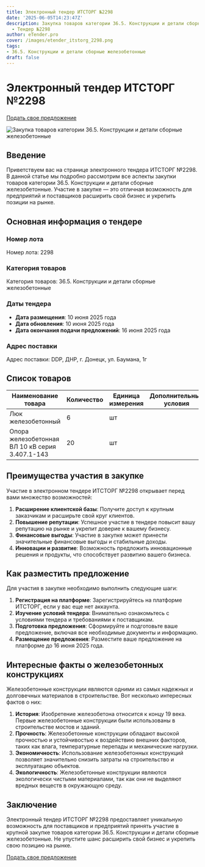 ```yaml
---
title: Электронный тендер ИТСТОРГ №2298
date: '2025-06-05T14:23:47Z'
description: Закупка товаров категории 36.5. Конструкции и детали сборные железобетонные
  - Тендер №2298
author: eTender.pro
cover: /images/etender_itstorg_2298.png
tags:
- 36.5. Конструкции и детали сборные железобетонные
draft: false
---
```

# Электронный тендер ИТСТОРГ №2298

[Подать свое предложение](https://itstorg.ru/tender-2298?utm_source=etender)

![Закупка товаров категории 36.5. Конструкции и детали сборные железобетонные](/images/etender_itstorg_2298.png)

## Введение

Приветствуем вас на странице электронного тендера ИТСТОРГ №2298. В данной статье мы подробно рассмотрим все аспекты закупки товаров категории 36.5. Конструкции и детали сборные железобетонные. Участие в закупке — это отличная возможность для предприятий и поставщиков расширить свой бизнес и укрепить позиции на рынке.

## Основная информация о тендере

### Номер лота

Номер лота: 2298

### Категория товаров

Категория товаров: 36.5. Конструкции и детали сборные железобетонные

### Даты тендера

- **Дата размещения**: 10 июня 2025 года
- **Дата обновления**: 10 июня 2025 года
- **Дата окончания подачи предложений**: 16 июня 2025 года

### Адрес поставки

Адрес поставки: DDP, ДНР, г. Донецк, ул. Баумана, 1г

## Список товаров

| Наименование товара                                | Количество | Единица измерения | Дополнительные условия | Примечания |
|---------------------------------------------------|------------|------------------|-------------------------|------------|
| Люк железобетонный                                | 6          | шт               |                         | Нет        |
| Опора железобетонная ВЛ 10 кВ серия 3.407.1-143   | 20         | шт               |                         | Нет        |

## Преимущества участия в закупке

Участие в электронном тендере ИТСТОРГ №2298 открывает перед вами множество возможностей:

1. **Расширение клиентской базы**: Получите доступ к крупным заказчикам и расширьте свой круг клиентов.
2. **Повышение репутации**: Успешное участие в тендере повысит вашу репутацию на рынке и укрепит доверие к вашему бизнесу.
3. **Финансовые выгоды**: Участие в закупке может принести значительные финансовые выгоды и стабильные доходы.
4. **Инновации и развитие**: Возможность предложить инновационные решения и продукты, что способствует развитию вашего бизнеса.

## Как разместить предложение

Для участия в закупке необходимо выполнить следующие шаги:

1. **Регистрация на платформе**: Зарегистрируйтесь на платформе ИТСТОРГ, если у вас еще нет аккаунта.
2. **Изучение условий тендера**: Внимательно ознакомьтесь с условиями тендера и требованиями к поставщикам.
3. **Подготовка предложения**: Сформируйте и подготовьте ваше предложение, включая все необходимые документы и информацию.
4. **Размещение предложения**: Разместите ваше предложение на платформе до 16 июня 2025 года.

## Интересные факты о железобетонных конструкциях

Железобетонные конструкции являются одними из самых надежных и долговечных материалов в строительстве. Вот несколько интересных фактов о них:

1. **История**: Изобретение железобетона относится к концу 19 века. Первые железобетонные конструкции были использованы в строительстве мостов и зданий.
2. **Прочность**: Железобетонные конструкции обладают высокой прочностью и устойчивостью к воздействию внешних факторов, таких как влага, температурные перепады и механические нагрузки.
3. **Экономичность**: Использование железобетонных конструкций позволяет значительно снизить затраты на строительство и эксплуатацию объектов.
4. **Экологичность**: Железобетонные конструкции являются экологически чистыми материалами, так как они не выделяют вредных веществ в окружающую среду.

## Заключение

Электронный тендер ИТСТОРГ №2298 предоставляет уникальную возможность для поставщиков и предприятий принять участие в крупной закупке товаров категории 36.5. Конструкции и детали сборные железобетонные. Не упустите шанс расширить свой бизнес и укрепить свою позицию на рынке.

[Подать свое предложение](https://itstorg.ru/tender-2298?utm_source=etender)